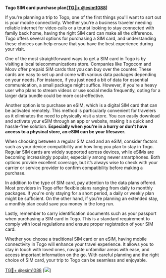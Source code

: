 **Togo SIM card purchase plan[[TG💪+ @esim1088](https://t.me/s/esim1088)]**

If you're planning a trip to Togo, one of the first things you'll want to sort out is your mobile connectivity. Whether you're a business traveler needing reliable internet for video calls or a tourist looking to stay connected with family back home, having the right SIM card can make all the difference. Togo offers several options for purchasing a SIM card, and understanding these choices can help ensure that you have the best experience during your visit.

One of the most straightforward ways to get a SIM card in Togo is by visiting a local telecommunications store. Companies like Togocom and Moov offer prepaid SIM cards that you can buy over the counter. These cards are easy to set up and come with various data packages depending on your needs. For instance, if you just need a bit of data for essential communication, a small package might suffice. However, if you're a heavy user who plans to stream videos or use social media frequently, opting for a larger data bundle could be more cost-effective.

Another option is to purchase an eSIM, which is a digital SIM card that can be activated remotely. This method is particularly convenient for travelers as it eliminates the need to physically visit a store. You can easily download and activate your eSIM through an app or website, making it a quick and hassle-free solution. **Especially when you're in a hurry or don't have access to a physical store, an eSIM can be your lifesaver.** 

When choosing between a regular SIM card and an eSIM, consider factors such as your device compatibility and how long you plan to stay in Togo. Regular SIM cards are widely supported across devices, while eSIMs are becoming increasingly popular, especially among newer smartphones. Both options provide excellent coverage, but it’s always wise to check with your carrier or service provider to confirm compatibility before making a purchase.

In addition to the type of SIM card, pay attention to the data plans offered. Most providers in Togo offer flexible plans ranging from daily to monthly packages. If you're only staying for a short period, a daily or weekly plan might be sufficient. On the other hand, if you're planning an extended stay, a monthly plan could save you money in the long run.

Lastly, remember to carry identification documents such as your passport when purchasing a SIM card in Togo. This is a standard requirement to comply with local regulations and ensure proper registration of your SIM card.

Whether you choose a traditional SIM card or an eSIM, having mobile connectivity in Togo will enhance your travel experience. It allows you to stay in touch with loved ones, navigate unfamiliar areas with ease, and access important information on the go. With careful planning and the right choice of SIM card, your trip to Togo can be seamless and enjoyable.

[TG💪+ @esim1088](https://t.me/s/esim1088) [![](https://i.postimg.cc/Y0z9fWf4/image.png)]